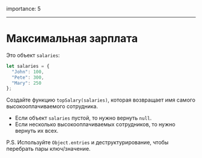importance: 5

---

# Максимальная зарплата 

Это объект `salaries`:

```js
let salaries = {
  "John": 100,
  "Pete": 300,
  "Mary": 250
};
```

Создайте функцию `topSalary(salaries)`, которая возвращает имя самого высокооплачиваемого сотрудника.

- Если объект `salaries` пустой, то нужно вернуть `null`.
- Если несколько высокооплачиваемых сотрудников, то нужно вернуть их всех.

P.S. Используйте `Object.entries` и деструктурирование, чтобы перебрать пары ключ/значение.
